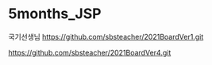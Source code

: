 # 5months_JSP

국기선생님
https://github.com/sbsteacher/2021BoardVer1.git

https://github.com/sbsteacher/2021BoardVer4.git
